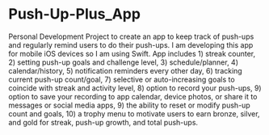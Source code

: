 # Push-Up-Plus_App
Personal Development Project to create an app to keep track of push-ups and regularly remind users to do their push-ups. I am developing this app for mobile iOS devices
so I am using Swift.
App includes 1) streak counter, 2) setting push-up goals and challenge level, 3) schedule/planner, 4) calendar/history, 5) notification reminders every other day, 6) tracking current push-up count/goal, 
7) selective or auto-increasing goals to coincide with streak and activity level, 8) option to record your push-ups, 9) option to save your recording to app calendar, device photos,
or share it to messages or social media apps, 9) the ability to reset or modify push-up count and goals, 10) a trophy menu to motivate users to earn bronze, silver, and gold for
streak, push-up growth, and total push-ups.
